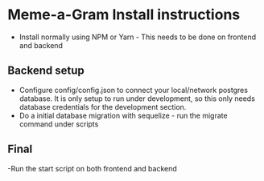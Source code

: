 # Meme-a-Gram Install instructions

- Install normally using NPM or Yarn - This needs to be done on frontend and backend

## Backend setup

- Configure config/config.json to connect your local/network postgres database. It is only setup to run under development, so this only needs database credentials for the development section.
- Do a initial database migration with sequelize - run the migrate command under scripts

## Final 

-Run the start script on both frontend and backend
